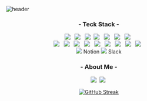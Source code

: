 ![header](https://capsule-render.vercel.app/api?type=waving&color=black&height=250&section=header&text=SeongKook%20GitHub&fontSize=70&animation=scaleIn&fontColor=FFFFFF)
<div align="center">
  <h3 align="center">- Teck Stack -</h3>
  <p align="center">
      <img src="https://img.shields.io/badge/HTML5-E34F26?style=flat&logo=html5&logoColor=white"/> &nbsp
      <img src="https://img.shields.io/badge/CSS3-1572B6?style=flat&logo=css3&logoColor=white"/> &nbsp
      <img src="https://img.shields.io/badge/Javascript-ffb13b?style=flat&logo=javascript&logoColor=white"/>&nbsp
      <img src="https://img.shields.io/badge/TypeScript-3178C6?style=flat&logo=typescript&logoColor=white"/> &nbsp
      <img src="https://img.shields.io/badge/React-61DAFB?style=flat&logo=react&logoColor=white"/> &nbsp
      <img src="https://img.shields.io/badge/Next.js-000000?style=flat&logo=nextdotjs&logoColor=white"/> &nbsp
      <img src="https://img.shields.io/badge/Swift-FA7343?style=flat&logo=swift&logoColor=white"/> &nbsp
      <br/>
      <img src="https://img.shields.io/badge/Node.js-339933?style=flat&logo=nodedotjs&logoColor=white"/> &nbsp
      <img src="https://img.shields.io/badge/Express-000000?style=flat&logo=express&logoColor=white"/> &nbsp
      <img src="https://img.shields.io/badge/Sass-CC6699?style=flat&logo=sass&logoColor=white"/> &nbsp
      <img src="https://img.shields.io/badge/styled--components-DB7093?style=flat&logo=styledcomponents&logoColor=white"/> &nbsp
      <img src="https://img.shields.io/badge/Redux-764ABC?style=flat&logo=redux&logoColor=white"/> &nbsp
      <img src="https://img.shields.io/badge/React%20Query-FF4154?style=flat&logo=reactquery&logoColor=white"/> &nbsp
      <img src="https://img.shields.io/badge/Google%20Cloud-4285F4?style=flat&logo=googlecloud&logoColor=white"/> &nbsp
      <img src="https://img.shields.io/badge/Amazon%20AWS-232F3E?style=flat&logo=amazonaws&logoColor=white"/> &nbsp
      <img src="https://img.shields.io/badge/Vercel-000000?style=flat&logo=vercel&logoColor=white"/> &nbsp
      <br/>
      <img src="https://img.shields.io/badge/Notion-000000?style=flat&logo=notion&logoColor=white"/> Notion
      <img src="https://img.shields.io/badge/Slack-4A154B?style=flat&logo=slack&logoColor=white"/> Slack
      
  </p>

  <h3 align="center"> - About Me - </h3>
  <p align="center">
    <a href="https://sam-blog.site"><img src="https://img.shields.io/badge/Blogger-#2D8C3C?style=flat&logo=Blog&logoColor=white&link=https://sam-blog.site"/></a>&nbsp
    <a href="https://www.instagram.com/seongkook_sam"><img src="https://img.shields.io/badge/Instagram-E4405F?style=flat&logo=Instagram&logoColor=white&link=https://www.instagram.com/bowling_kyu/"/></a>&nbsp
  </p>

  [![GitHub Streak](https://github-readme-streak-stats.herokuapp.com/?user=SeongKookKIM&theme=tokyonight)](https://git.io/streak-stats)
</div>
